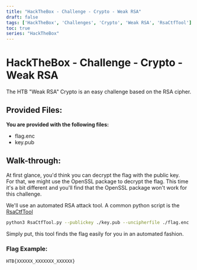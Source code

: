 ```yaml
---
title: "HackTheBox - Challenge - Crypto - Weak RSA"
draft: false
tags: ['HackTheBox', 'Challenges', 'Crypto', 'Weak RSA', 'RsaCtfTool']
toc: true
series: "HackTheBox"
---
```


# HackTheBox - Challenge - Crypto - Weak RSA

The HTB "Weak RSA" Crypto is an easy challenge based on the RSA cipher.

## Provided Files:

**You are provided with the following files:**
- flag.enc
- key.pub

## Walk-through:

At first glance, you'd think you can decrypt the flag with the public key.   
For that, we might use the OpenSSL package to decrypt the flag.
This time it's a bit different and you'll find that the OpenSSL package won't work for this challenge. 

We'll use an automated RSA attack tool. A common python script is the [RsaCtfTool](https://github.com/Ganapati/RsaCtfTool)

```bash
python3 RsaCtfTool.py --publickey ./key.pub --uncipherfile ./flag.enc 
```
  
Simply put, this tool finds the flag easily for you in an automated fashion.

### Flag Example:
```
HTB{XXXXXX_XXXXXXX_XXXXXX}
```

